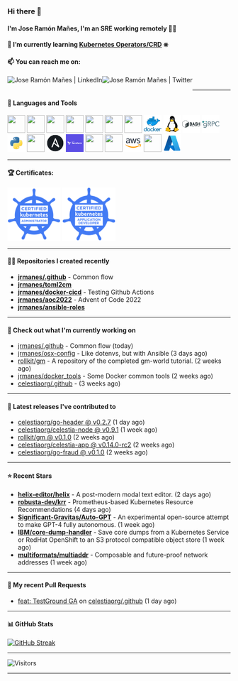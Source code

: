 ### Hi there 👋

#### I'm Jose Ramón Mañes, I'm an SRE working remotely 👨‍💻

####  🌱 I’m currently learning [Kubernetes Operators/CRD](https://kubernetes.io/docs/concepts/extend-kubernetes/operator/) ⎈
####  📫 You can reach me on:

<a href="https://www.linkedin.com/in/joseramonmanesblasco/"><img align="left" alt="Jose Ramón Mañes | LinkedIn" height="32" src="https://img.shields.io/badge/linkedin-%230077B5.svg?&style=for-the-badge&logo=linkedin&logoColor=white"/></a>
<a href="https://twitter.com/jrmanes_"><img align="left" alt="Jose Ramón Mañes | Twitter" height="32" src="https://img.shields.io/badge/Twitter-1DA1F2?style=for-the-badge&logo=twitter&logoColor=white"/></a>
<br/>

---

#### 🔨 Languages and Tools
<p align="left">
<code><img width="40" height="40" src="https://go.dev/blog/go-brand/Go-Logo/PNG/Go-Logo_Blue.png"></code>
<code><img width="40" height="40" src="https://www.vectorlogo.zone/logos/kubernetes/kubernetes-icon.svg"></code>
<code><img width="40" height="40" src="https://cluster-api.sigs.k8s.io/images/introduction.svg"></code>
<code><img width="40" height="40" src="https://cncf-branding.netlify.app/img/projects/argo/icon/color/argo-icon-color.png"></code>
<code><img width="40" height="40" src="https://camo.githubusercontent.com/bd5b74426b7087fe4c8568458993dfff11001c3b9f0a2483e1da43650cbe0672/68747470733a2f2f7777772e766563746f726c6f676f2e7a6f6e652f6c6f676f732f697374696f696f2f697374696f696f2d69636f6e2e737667"></code>
<code><img width="40" height="40" src="https://avatars.githubusercontent.com/u/3380462?s=200&v=4"></code>
<code><img width="40" height="40" src="https://avatars.githubusercontent.com/u/49725059?s=200&v=4"></code>
<code><img width="40" height="40" src="https://github.com/github/explore/raw/main/topics/docker/docker.png"></code>
<code><img width="40" height="40" src="https://github.com/github/explore/raw/main/topics/linux/linux.png"></code>
<code><img width="40" height="40" src="https://github.com/github/explore/raw/main/topics/bash/bash.png"></code>
<code><img width="40" height="40" src="https://raw.githubusercontent.com/github/explore/main/topics/grpc/grpc.png"></code>
<code><img width="40" height="40" src="https://raw.githubusercontent.com/github/explore/main/topics/python/python.png"></code>
<code><img width="40" height="40" src="https://miqh.gallerycdn.vsassets.io/extensions/miqh/vscode-language-rust/0.14.0/1536151476041/Microsoft.VisualStudio.Services.Icons.Default"></code>
<code><img width="40" height="40" src="https://github.com/github/explore/raw/main/topics/ansible/ansible.png"></code>
<code><img width="40" height="40" src="https://raw.githubusercontent.com/github/explore/80688e429a7d4ef2fca1e82350fe8e3517d3494d/topics/terraform/terraform.png"></code>
<code><img width="40" height="40" src="https://www.vectorlogo.zone/logos/vagrantup/vagrantup-icon.svg"></code>
<code><img width="40" height="40" src="https://avatars.githubusercontent.com/u/10203055?s=200&v=4"></code>
<code><img width="40" height="40" src="https://github.com/github/explore/raw/main/topics/aws/aws.png"></code>
<code><img width="40" height="40" src="https://www.vectorlogo.zone/logos/google_cloud/google_cloud-icon.svg"></code>
<code><img width="40" height="40" src="https://raw.githubusercontent.com/github/explore/80688e429a7d4ef2fca1e82350fe8e3517d3494d/topics/azure/azure.png"></code>
</p>

---

#### 🏆 Certificates:

<a href="https://www.credly.com/badges/bbcfc5a2-085d-4661-b385-0ce108904e8c/public_url"><img alt="CKA" width="120" height="120" src="https://raw.githubusercontent.com/cncf/artwork/master/other/cka/color/kubernetes-cka-color.png"/></a>
<a href="https://www.credly.com/badges/bbcfc5a2-085d-4661-b385-0ce108904e8c/public_url"><img alt="CKAD" width="120" height="120" src="https://raw.githubusercontent.com/cncf/artwork/master/other/ckad/color/kubernetes-ckad-color.png"/></a>

---

#### 👨‍💻 Repositories I created recently
- **[jrmanes/.github](https://github.com/jrmanes/.github)** - Common flow
- **[jrmanes/toml2cm](https://github.com/jrmanes/toml2cm)**
- **[jrmanes/docker-cicd](https://github.com/jrmanes/docker-cicd)** - Testing Github Actions
- **[jrmanes/aoc2022](https://github.com/jrmanes/aoc2022)** - Advent of Code 2022
- **[jrmanes/ansible-roles](https://github.com/jrmanes/ansible-roles)**

---

#### 👷 Check out what I'm currently working on


- [jrmanes/.github](https://github.com/jrmanes/.github) - Common flow (today)
- [jrmanes/osx-config](https://github.com/jrmanes/osx-config) - Like dotenvs, but with Ansible (3 days ago)
- [rollkit/gm](https://github.com/rollkit/gm) - A repository of the completed gm-world tutorial. (2 weeks ago)
- [jrmanes/docker_tools](https://github.com/jrmanes/docker_tools) - Some Docker common tools (2 weeks ago)
- [celestiaorg/.github](https://github.com/celestiaorg/.github) -  (3 weeks ago)

---

#### 🚀 Latest releases I've contributed to


- [celestiaorg/go-header @ v0.2.7](https://github.com/celestiaorg/go-header/releases/tag/v0.2.7) (1 day ago)
- [celestiaorg/celestia-node @ v0.9.1](https://github.com/celestiaorg/celestia-node/releases/tag/v0.9.1) (1 week ago)
- [rollkit/gm @ v0.1.0](https://github.com/rollkit/gm/releases/tag/v0.1.0) (2 weeks ago)
- [celestiaorg/celestia-app @ v0.14.0-rc2](https://github.com/celestiaorg/celestia-app/releases/tag/v0.14.0-rc2) (2 weeks ago)
- [celestiaorg/go-fraud @ v0.1.0](https://github.com/celestiaorg/go-fraud/releases/tag/v0.1.0) (2 weeks ago)

---

#### ⭐ Recent Stars


- **[helix-editor/helix](https://github.com/helix-editor/helix)** - A post-modern modal text editor. (2 days ago)
- **[robusta-dev/krr](https://github.com/robusta-dev/krr)** - Prometheus-based Kubernetes Resource Recommendations (4 days ago)
- **[Significant-Gravitas/Auto-GPT](https://github.com/Significant-Gravitas/Auto-GPT)** - An experimental open-source attempt to make GPT-4 fully autonomous. (1 week ago)
- **[IBM/core-dump-handler](https://github.com/IBM/core-dump-handler)** - Save core dumps from a Kubernetes Service or RedHat OpenShift to an S3 protocol compatible object store (1 week ago)
- **[multiformats/multiaddr](https://github.com/multiformats/multiaddr)** - Composable and future-proof network addresses (1 week ago)

---

#### 🔨 My recent Pull Requests


- [feat: TestGround GA](https://github.com/celestiaorg/.github/pull/57) on [celestiaorg/.github](https://github.com/celestiaorg/.github) (1 day ago)

---

#### 📊 GitHub Stats

[![GitHub Streak](https://github-readme-streak-stats.herokuapp.com?user=jrmanes&theme=tokyonight&date_format=M%20j%5B%2C%20Y%5D)](https://git.io/streak-stats) 

--- 

![Visitors](https://visitor-badge.glitch.me/badge?page_id=github/jrmanes)

---
